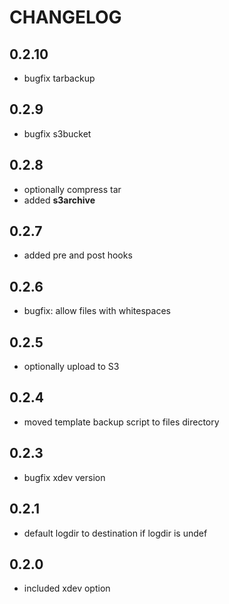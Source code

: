 # CHANGELOG

## 0.2.10

* bugfix tarbackup

## 0.2.9

* bugfix s3bucket

## 0.2.8

* optionally compress tar
* added **s3archive**

## 0.2.7

* added pre and post hooks

## 0.2.6

* bugfix: allow files with whitespaces

## 0.2.5

* optionally upload to S3

## 0.2.4

* moved template backup script to files directory

## 0.2.3

* bugfix xdev version

## 0.2.1

* default logdir to destination if logdir is undef

## 0.2.0

* included xdev option
